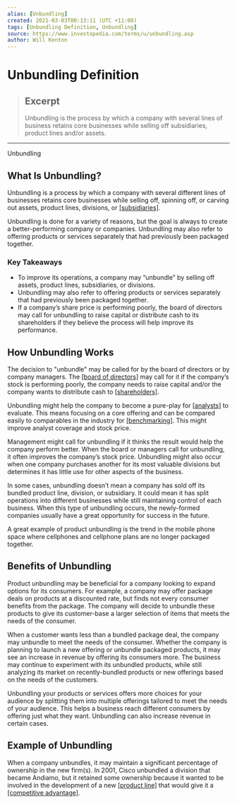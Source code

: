 ```yaml
---
alias: [Unbundling]
created: 2021-03-03T00:13:11 (UTC +11:00)
tags: [Unbundling Definition, Unbundling]
source: https://www.investopedia.com/terms/u/unbundling.asp
author: Will Kenton
---
```


# Unbundling Definition

> ## Excerpt
> Unbundling is the process by which a company with several lines of business retains core businesses while selling off subsidiaries, product lines and/or assets.

---

Unbundling
## What Is Unbundling?

Unbundling is a process by which a company with several different lines of businesses retains core businesses while selling off, spinning off, or carving out assets, product lines, divisions, or [[subsidiaries]](https://www.investopedia.com/terms/s/subsidiary.asp).

Unbundling is done for a variety of reasons, but the goal is always to create a better-performing company or companies. Unbundling may also refer to offering products or services separately that had previously been packaged together.

### Key Takeaways

-   To improve its operations, a company may “unbundle” by selling off assets, product lines, subsidiaries, or divisions. 
-   Unbundling may also refer to offering products or services separately that had previously been packaged together.
-   If a company’s share price is performing poorly, the board of directors may call for unbundling to raise capital or distribute cash to its shareholders if they believe the process will help improve its performance.  

## How Unbundling Works

The decision to "unbundle" may be called for by the board of directors or by company managers. The [[board of directors]](https://www.investopedia.com/terms/b/boardoftrustees.asp) may call for it if the company’s stock is performing poorly, the company needs to raise capital and/or the company wants to distribute cash to [[shareholders]](https://www.investopedia.com/terms/s/shareholder.asp). 

Unbundling might help the company to become a pure-play for [[analysts]](https://www.investopedia.com/terms/a/analyst.asp) to evaluate. This means focusing on a core offering and can be compared easily to comparables in the industry for [[benchmarking]](https://www.investopedia.com/terms/b/benchmark.asp). This might improve analyst coverage and stock price.

Management might call for unbundling if it thinks the result would help the company perform better. When the board or managers call for unbundling, it often improves the company’s stock price. Unbundling might also occur when one company purchases another for its most valuable divisions but determines it has little use for other aspects of the business.

In some cases, unbundling doesn’t mean a company has sold off its bundled product line, division, or subsidiary. It could mean it has split operations into different businesses while still maintaining control of each business. When this type of unbundling occurs, the newly-formed companies usually have a great opportunity for success in the future. 

A great example of product unbundling is the trend in the mobile phone space where cellphones and cellphone plans are no longer packaged together. 

## Benefits of Unbundling

Product unbundling may be beneficial for a company looking to expand options for its consumers. For example, a company may offer package deals on products at a discounted rate, but finds not every consumer benefits from the package. The company will decide to unbundle these products to give its customer-base a larger selection of items that meets the needs of the consumer. 

When a customer wants less than a bundled package deal, the company may unbundle to meet the needs of the consumer. Whether the company is planning to launch a new offering or unbundle packaged products, it may see an increase in revenue by offering its consumers more. The business may continue to experiment with its unbundled products, while still analyzing its market on recently-bundled products or new offerings based on the needs of the customers. 

Unbundling your products or services offers more choices for your audience by splitting them into multiple offerings tailored to meet the needs of your audience. This helps a business reach different consumers by offering just what they want. Unbundling can also increase revenue in certain cases.

## Example of Unbundling

When a company unbundles, it may maintain a significant percentage of ownership in the new firm(s). In 2001, Cisco unbundled a division that became Andiamo, but it retained some ownership because it wanted to be involved in the development of a new [[product line]](https://www.investopedia.com/terms/p/product-line.asp) that would give it a [[competitive advantage]](https://www.investopedia.com/terms/c/competitive_advantage.asp).
